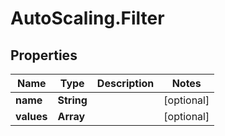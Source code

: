# AutoScaling.Filter

## Properties

Name | Type | Description | Notes
------------ | ------------- | ------------- | -------------
**name** | **String** |  | [optional] 
**values** | **Array** |  | [optional] 


